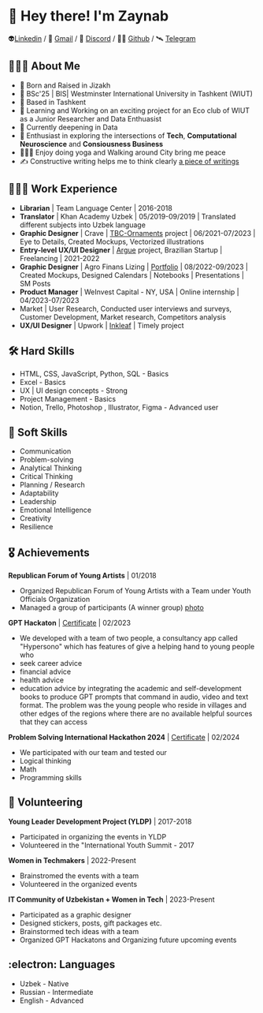 # 👋 Hey there! I'm Zaynab
👽[Linkedin](https://www.linkedin.com/in/zaynab-soyokulova/)  / 📧 [Gmail](https://mail.google.com/mail/u/soyoqulova@gmail.com) / 💽 [Discord](https://discordapp.com/users/1052815197422751805) / 
🕵️‍♀️ [Github](https://github.com/aurorazeyn) / 🛰️ [Telegram](https://t.me/aurorazeyn) 

## 👩🏻‍💻 About Me
- 🌱  Born and Raised in Jizakh
- 🏢  BSc'25 | BIS| Westminster International University in Tashkent (WIUT)
-  📍  Based in Tashkent
- 💼  Learning and Working on an exciting project for an Eco club of WIUT as a Junior Researcher and Data Enthuasist
- 🔭  Currently deepening in Data 
- 🧠  Enthusiast in exploring the intersections of **Tech**, **Computational Neuroscience** and **Consiousness Business**
- 🧘🏻‍♀️  Enjoy doing yoga and Walking around City bring me peace
- ✍️  Constructive writing helps me to think clearly [a piece of writings](https://www.linkedin.com/pulse/unconscious-becomes-conscious-zaynab-soyokulova/)

## 🕵🏻‍♀️ Work Experience
- **Librarian** | Team Language Center | 2016-2018
- **Translator** | Khan Academy Uzbek  |  05/2019-09/2019
  | Translated different subjects into Uzbek language
- **Graphic Designer** | Crave | [TBC-Ornaments](https://tbc-ornaments.uz/) project | 06/2021-07/2023
  | Eye to Details, Created Mockups, Vectorized illustrations
- **Entry-level UX/UI Designer** | [Argue](https://www.figma.com/file/2hwgObRTqmrystdDsjP83J/ARG?type=design&node-id=2316%3A30665&mode=design&t=cD3eNpGMbeYvzFHo-1) project, Brazilian Startup | Freelancing | 2021-2022
- **Graphic Designer** | Agro Finans Lizing | [Portfolio](https://www.notion.so/aurorazeyn/Portfolio-87ca5e1282f74d9987a571fd5983c50a?pvs=4) | 08/2022-09/2023
| Created Mockups, Designed Calendars | Notebooks | Presentations | SM Posts 
- **Product Manager** | WeInvest Capital - NY, USA | Online internship | 04/2023-07/2023
- Market | User Research, Conducted user interviews and surveys, Customer Development, Market research, Competitors analysis
- **UX/UI Designer** | Upwork | [Inkleaf](https://www.figma.com/file/mgyughXN9SdhDgeXVdgEFV/InkLeaf?type=design&node-id=0%3A1&mode=design&t=l76sLjBe1oWceYqJ-1) | Timely project


## 🛠 Hard Skills
- HTML, CSS, JavaScript, Python, SQL - Basics
- Excel - Basics
- UX | UI design concepts - Strong
- Project Management - Basics
- Notion, Trello, Photoshop , Illustrator, Figma - Advanced user

## 🌼 Soft Skills
- Communication
- Problem-solving
- Analytical Thinking
- Critical Thinking
-  Planning / Research
- Adaptability
- Leadership
- Emotional Intelligence
- Creativity
- Resilience

## 🎖 Achievements
**Republican Forum of Young Artists** | 01/2018
- Organized Republican Forum of Young Artists with a Team under Youth Officials Organization
- Managed a group of participants (A winner group)
  [photo](https://scontent.ftas11-1.fna.fbcdn.net/v/t1.18169-9/22365208_944682859021582_5429686783486458251_n.jpg?_nc_cat=105&ccb=1-7&_nc_sid=5f2048&_nc_ohc=ZRtH8YZJOm8AX8LKRgP&_nc_ht=scontent.ftas11-1.fna&oh=00_AfDp3V0PlzwuA_XqKF-DcBUXAbC9e-_bSGl-hG7AmmA4yg&oe=661D3963)

**GPT Hackaton** | [Certificate](https://media.licdn.com/dms/image/D4D2DAQGG56PYmRiuMQ/profile-treasury-image-shrink_800_800/0/1709739140105?e=1711213200&v=beta&t=w_vygLpT8jaI4fPjjxMsI-zzlrl0DwEt4zMv_oHbF9U) | 02/2023
- We developed with a team of two people, a consultancy app called "Hypersono" which has features of
give a helping hand to young people who
- seek career advice
- financial advice
- health advice
- education advice
by integrating the academic and self-development books to produce GPT prompts that command in audio, video and text format.
The problem was the young people who reside in villages and other edges of the regions where there are no available helpful sources that they can access

**Problem Solving International Hackathon 2024** | [Certificate](https://media.licdn.com/dms/image/D4D2DAQF4jOrtQ9VHmw/profile-treasury-document-cover-images_1280/0/1709738960973?e=1711213200&v=beta&t=pVpBD2zZ0bux9ZBl4bpazMOGFQg5IRtd_D9RUw0dYU0) | 02/2024
- We participated with our team and tested our
- Logical thinking
- Math
- Programming skills

## 🌋 Volunteering
**Young Leader Development Project (YLDP)** | 2017-2018
 - Participated in organizing the events in YLDP
 - Volunteered in the "International Youth Summit - 2017

**Women in Techmakers** | 2022-Present
- Brainstromed the events with a team
- Volunteered in the organized events

**IT Community of Uzbekistan + Women in Tech** | 2023-Present
- Participated as a graphic designer
- Designed stickers, posts, gift packages etc.
- Brainstormed tech ideas with a team
- Organized GPT Hackatons and Organizing future upcoming events 

## :electron: Languages
- Uzbek - Native
- Russian - Intermediate
- English - Advanced




